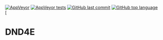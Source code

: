 [![AppVeyor](https://img.shields.io/appveyor/ci/walton713/dnd4e.svg?style=for-the-badge)](https://ci.appveyor.com/project/walton713/dnd4e)
[![AppVeyor tests](https://img.shields.io/appveyor/tests/walton713/dnd4e.svg?style=for-the-badge)](https://ci.appveyor.com/project/walton713/dnd4e)
[![GitHub last commit](https://img.shields.io/github/last-commit/walton713/dnd4e.svg?style=for-the-badge)]()
[![GitHub top language](https://img.shields.io/github/languages/top/walton713/dnd4e.svg?style=for-the-badge)]()
[

# DND4E